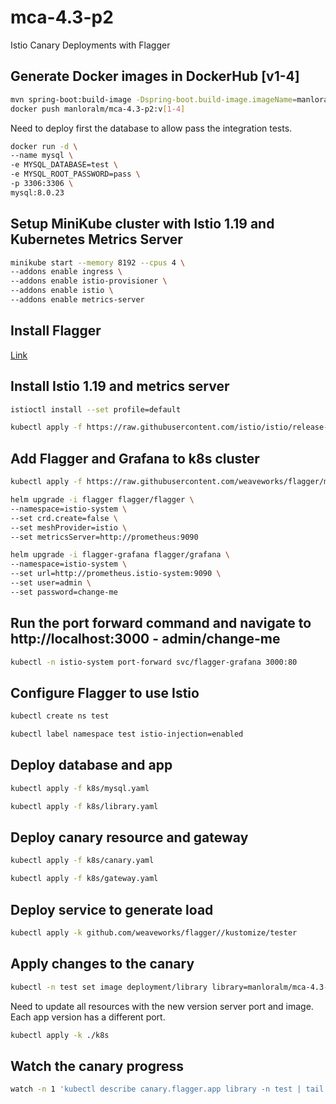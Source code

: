 # mca-4.3-p2

Istio Canary Deployments with Flagger

## Generate Docker images in DockerHub [v1-4]

``` bash
mvn spring-boot:build-image -Dspring-boot.build-image.imageName=manloralm/mca-4.3-p2:v[1-4]
docker push manloralm/mca-4.3-p2:v[1-4]
```

Need to deploy first the database to allow pass the integration tests.

``` bash
docker run -d \
--name mysql \
-e MYSQL_DATABASE=test \
-e MYSQL_ROOT_PASSWORD=pass \
-p 3306:3306 \
mysql:8.0.23
```

## Setup MiniKube cluster with Istio 1.19 and Kubernetes Metrics Server

``` bash
minikube start --memory 8192 --cpus 4 \
--addons enable ingress \
--addons enable istio-provisioner \
--addons enable istio \
--addons enable metrics-server
```

## Install Flagger

[Link](https://docs.flagger.app/tutorials/istio-progressive-delivery)

## Install Istio 1.19 and metrics server

``` bash
istioctl install --set profile=default

kubectl apply -f https://raw.githubusercontent.com/istio/istio/release-1.19/samples/addons/prometheus.yaml

```

## Add Flagger and Grafana to k8s cluster

``` bash
kubectl apply -f https://raw.githubusercontent.com/weaveworks/flagger/master/artifacts/flagger/crd.yaml

helm upgrade -i flagger flagger/flagger \
--namespace=istio-system \
--set crd.create=false \
--set meshProvider=istio \
--set metricsServer=http://prometheus:9090

helm upgrade -i flagger-grafana flagger/grafana \
--namespace=istio-system \
--set url=http://prometheus.istio-system:9090 \
--set user=admin \
--set password=change-me

```

## Run the port forward command and navigate to http://localhost:3000 - admin/change-me

``` bash
kubectl -n istio-system port-forward svc/flagger-grafana 3000:80
```

## Configure Flagger to use Istio

``` bash
kubectl create ns test

kubectl label namespace test istio-injection=enabled

```

## Deploy database and app

``` bash
kubectl apply -f k8s/mysql.yaml

kubectl apply -f k8s/library.yaml
```

## Deploy canary resource and gateway

``` bash
kubectl apply -f k8s/canary.yaml

kubectl apply -f k8s/gateway.yaml
```

## Deploy service to generate load

``` bash
kubectl apply -k github.com/weaveworks/flagger//kustomize/tester
```

## Apply changes to the canary

``` bash
kubectl -n test set image deployment/library library=manloralm/mca-4.3-p2:v<version>
```

Need to update all resources with the new version server port and image. Each app version has a different port.

``` bash
kubectl apply -k ./k8s
```

## Watch the canary progress

``` bash
watch -n 1 'kubectl describe canary.flagger.app library -n test | tail'
```
